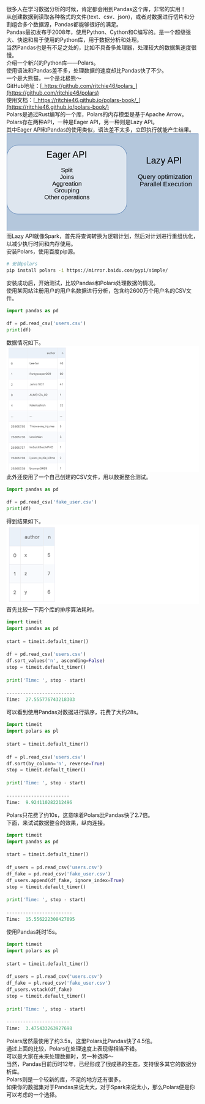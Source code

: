 很多人在学习数据分析的时候，肯定都会用到Pandas这个库，非常的实用！<br />从创建数据到读取各种格式的文件(text、csv、json)，或者对数据进行切片和分割组合多个数据源，Pandas都能够很好的满足。<br />Pandas最初发布于2008年，使用Python、Cython和C编写的。是一个超级强大、快速和易于使用的Python库，用于数据分析和处理。<br />当然Pandas也是有不足之处的，比如不具备多处理器，处理较大的数据集速度很慢。<br />介绍一个新兴的Python库——Polars。<br />使用语法和Pandas差不多，处理数据的速度却比Pandas快了不少。<br />一个是大熊猫，一个是北极熊～<br />GitHub地址：[_https://github.com/ritchie46/polars_](https://github.com/ritchie46/polars)<br />使用文档：[_https://ritchie46.github.io/polars-book/_](https://ritchie46.github.io/polars-book/)<br />Polars是通过Rust编写的一个库，Polars的内存模型是基于Apache Arrow。<br />Polars存在两种API，一种是Eager API，另一种则是Lazy API。<br />其中Eager API和Pandas的使用类似，语法差不太多，立即执行就能产生结果。<br />![](./img/1701392564645-b27a5a1c-083f-4508-b364-a18bc0aae1de.png)<br />而Lazy API就像Spark，首先将查询转换为逻辑计划，然后对计划进行重组优化，以减少执行时间和内存使用。<br />安装Polars，使用百度pip源。
```bash
# 安装polars
pip install polars -i https://mirror.baidu.com/pypi/simple/
```
安装成功后，开始测试，比较Pandas和Polars处理数据的情况。<br />使用某网站注册用户的用户名数据进行分析，包含约2600万个用户名的CSV文件。
```python
import pandas as pd

df = pd.read_csv('users.csv')
print(df)
```
数据情况如下。<br />![](./img/1701392564695-019afe3c-4773-4da9-ab61-1d4fad9420a2.png)<br />此外还使用了一个自己创建的CSV文件，用以数据整合测试。
```python
import pandas as pd

df = pd.read_csv('fake_user.csv')
print(df)
```
得到结果如下。<br />![](./img/1701392564651-488c2d2e-b590-4371-98db-d80831adf6a3.png)<br />首先比较一下两个库的排序算法耗时。
```python
import timeit
import pandas as pd

start = timeit.default_timer()

df = pd.read_csv('users.csv')
df.sort_values('n', ascending=False)
stop = timeit.default_timer()

print('Time: ', stop - start)

-------------------------
Time:  27.555776743218303
```
可以看到使用Pandas对数据进行排序，花费了大约28s。
```python
import timeit
import polars as pl

start = timeit.default_timer()

df = pl.read_csv('users.csv')
df.sort(by_column='n', reverse=True)
stop = timeit.default_timer()

print('Time: ', stop - start)

-----------------------
Time:  9.924110282212496
```
Polars只花费了约10s，这意味着Polars比Pandas快了2.7倍。<br />下面，来试试数据整合的效果，纵向连接。
```python
import timeit
import pandas as pd

start = timeit.default_timer()

df_users = pd.read_csv('users.csv')
df_fake = pd.read_csv('fake_user.csv')
df_users.append(df_fake, ignore_index=True)
stop = timeit.default_timer()

print('Time: ', stop - start)

------------------------
Time:  15.556222308427095
```
使用Pandas耗时15s。
```python
import timeit
import polars as pl

start = timeit.default_timer()

df_users = pl.read_csv('users.csv')
df_fake = pl.read_csv('fake_user.csv')
df_users.vstack(df_fake)
stop = timeit.default_timer()

print('Time: ', stop - start)

-----------------------
Time:  3.475433263927698
```
Polars居然最使用了约3.5s，这里Polars比Pandas快了4.5倍。<br />通过上面的比较，Polars在处理速度上表现得相当不错。<br />可以是大家在未来处理数据时，另一种选择～<br />当然，Pandas目前历时12年，已经形成了很成熟的生态，支持很多其它的数据分析库。<br />Polars则是一个较新的库，不足的地方还有很多。<br />如果你的数据集对于Pandas来说太大，对于Spark来说太小，那么Polars便是你可以考虑的一个选择。
